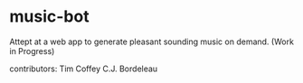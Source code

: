 # music-bot

Attept at a web app to generate pleasant sounding music on demand. (Work
in Progress)

contributors: 
  Tim Coffey
  C.J. Bordeleau
